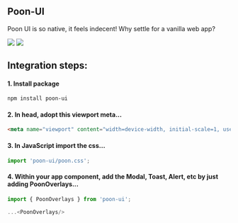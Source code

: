 ## Poon-UI

Poon UI is so native, it feels indecent! Why settle for a vanilla web app?

<img src="https://img.shields.io/badge/bundle_size-57.6%20kB-blue">
<img src="https://img.shields.io/badge/minified_size-30.4%20kB-blue">

## Integration steps:

#### 1. Install package

```bash
npm install poon-ui
```

#### 2. In head, adopt this viewport meta...

```html
<meta name="viewport" content="width=device-width, initial-scale=1, user-scalable=0, viewport-fit=cover"/>
```

#### 3. In JavaScript import the css...

```javascript
import 'poon-ui/poon.css';
```

#### 4. Within your app component, add the Modal, Toast, Alert, etc by just adding PoonOverlays...

```javascript
import { PoonOverlays } from 'poon-ui';

...<PoonOverlays/>
```